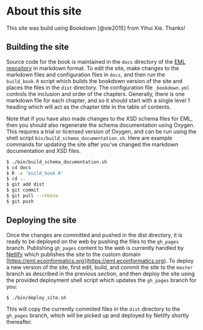# About this site

This site was build using Bookdown [@xie2015] from Yihui Xie. Thanks!

## Building the site

Source code for the book is maintained in the `docs` directory of the 
[EML repository](https://github.com/NCEAS/eml) in markdown format.
To edit the site, make changes to the markdown files and configuration files in
`docs`, and then run the `build_book.R` script which builds the bookdown version
of the site and places the files in the `dist` directory.  The configuration file 
`_bookdown.yml` controls the inclusion and order of the chapters. Generally, there
is one markdown file for each chapter, and so it should start with a single 
level 1 heading which will act as the chapter title in the table of contents.

Note that if you have
also made changes to the XSD schema files for EML, then you should also regenerate
the schema documentation using Oxygen. This requires a trial or licensed version
of Oxygen, and can be run using the shell script `bin/build_schema_documentation.sh`.
Here are example commands for updating the site after you've changed the 
markdown documentation and XSD files.

```sh
$ ./bin/build_schema_documentation.sh
$ cd docs
$ R -e 'build_book.R'
$ cd ..
$ git add dist
$ git commit
$ git pull --rebase
$ git push
```

## Deploying the site

Once the changes are committed and pushed in the dist directory, it is ready to 
be deployed on the web by pushing the files to the `gh_pages` branch.  Publishing 
`gh_pages` content to the web is currently handled 
by [Netlify](https://app.netlify.com/sites/ecometadata/overview) 
which publishes the site to the custom domain 
[https://eml.ecoinformatics.org](https://eml.ecoinformatics.org).  To deploy a new
version of the site, first edit, build, and commit the site to the `master` branch
as described in the previous section, and then deploy the site using the provided
deployment shell script which updates the `gh_pages` branch for you:

```sh
$ ./bin/deploy_site.sh
```

This will copy the currently commited files in the `dist` directory to the 
`gh_pages` branch, which will be picked up and deployed by Netlify shortly
thereafter.
